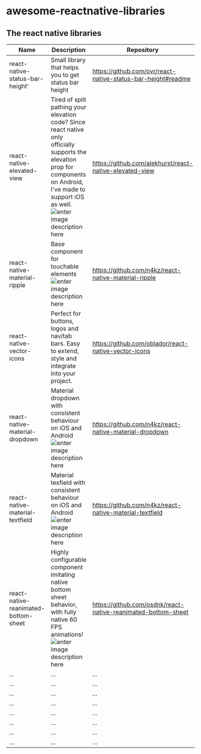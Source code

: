 # awesome-reactnative-libraries

## The react native libraries

|            Name    |Description               |Repository                        |
|------------------|-------------------------------|-----------------------------|
|react-native-status-bar-height'|Small library that helps you to get status bar height            |https://github.com/ovr/react-native-status-bar-height#readme           |
|react-native-elevated-view       |Tired of split pathing your elevation code?  Since react native only officially supports the elevation prop for <View> components on Android, I've made <ElevatedView> to support iOS as well.     ![enter image description here](https://raw.githubusercontent.com/alekhurst/react-native-elevated-view/master/screenshot-ios.png)     |https://github.com/alekhurst/react-native-elevated-view    |
|react-native-material-ripple         |Base component for touchable elements    ![enter image description here](https://cloud.githubusercontent.com/assets/2055622/24832328/459afaf0-1cb6-11e7-975d-accedb67a716.gif)  |https://github.com/n4kz/react-native-material-ripple     |
|react-native-vector-icons       |Perfect for buttons, logos and nav/tab bars. Easy to extend, style and integrate into your project.          |https://github.com/oblador/react-native-vector-icons    |
|react-native-material-dropdown         |Material dropdown with consistent behaviour on iOS and Android ![enter image description here](https://user-images.githubusercontent.com/2055622/27727487-591a807a-5d87-11e7-89f6-f31a442db0c6.gif )| https://github.com/n4kz/react-native-material-dropdown    |
|react-native-material-textfield      | Material texfield with consistent behaviour on iOS and Android ![enter image description here](https://cloud.githubusercontent.com/assets/2055622/24325711/eaa4ff08-11af-11e7-8550-2504c1580979.gif )          |https://github.com/n4kz/react-native-material-textfield     |
|react-native-reanimated-bottom-sheet      |Highly configurable component imitating native bottom sheet behavior, with fully native 60 FPS animations!    ![enter image description here](https://github.com/osdnk/react-native-reanimated-bottom-sheet/blob/master/gifs/1.gif)      |https://github.com/osdnk/react-native-reanimated-bottom-sheet      |
|...         |...          |...      |
|...         |...          |...      |
|...         |...          |...      |
|...         |...          |...      |
|...         |...          |...      |
|...         |...          |...      |
|...         |...          |...      |
|...         |...          |...      |
